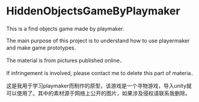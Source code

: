 # HiddenObjectsGameByPlaymaker　　

 This is a find objects game made by playmaker.　　
 
 The main purpose of this project is to understand how to use playermaker and make game prototypes.　　
 
 The material is from pictures published online．　
 
 If infringement is involved, please contact me to delete this part of materia．　　
 
这是我用于学习playmaker而制作的原型，该游戏是一个寻物游戏，导入unity就可以使用了。其中的素材源于网络上公开的图片，如果涉及侵权请联系我删除。

